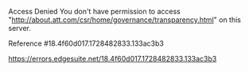 Access Denied
You don't have permission to access "http://about.att.com/csr/home/governance/transparency.html" on this server.

Reference #18.4f60d017.1728482833.133ac3b3

https://errors.edgesuite.net/18.4f60d017.1728482833.133ac3b3
